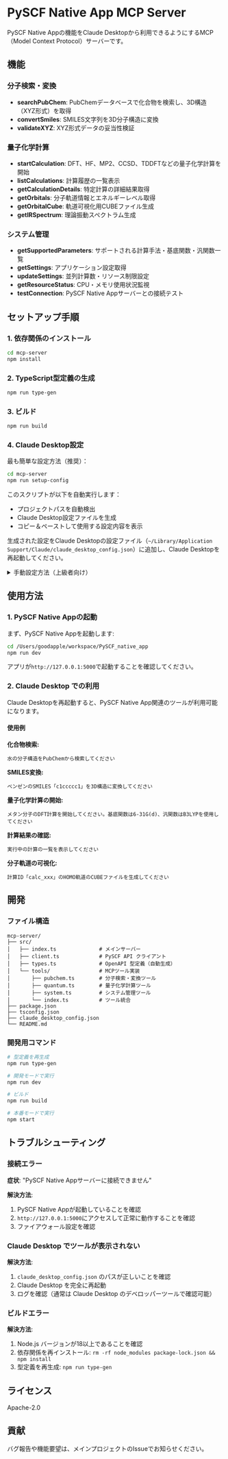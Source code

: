 # PySCF Native App MCP Server

PySCF Native Appの機能をClaude Desktopから利用できるようにするMCP（Model Context Protocol）サーバーです。

## 機能

### 分子検索・変換
- **searchPubChem**: PubChemデータベースで化合物を検索し、3D構造（XYZ形式）を取得
- **convertSmiles**: SMILES文字列を3D分子構造に変換
- **validateXYZ**: XYZ形式データの妥当性検証

### 量子化学計算
- **startCalculation**: DFT、HF、MP2、CCSD、TDDFTなどの量子化学計算を開始
- **listCalculations**: 計算履歴の一覧表示
- **getCalculationDetails**: 特定計算の詳細結果取得
- **getOrbitals**: 分子軌道情報とエネルギーレベル取得
- **getOrbitalCube**: 軌道可視化用CUBEファイル生成
- **getIRSpectrum**: 理論振動スペクトラム生成

### システム管理
- **getSupportedParameters**: サポートされる計算手法・基底関数・汎関数一覧
- **getSettings**: アプリケーション設定取得
- **updateSettings**: 並列計算数・リソース制限設定
- **getResourceStatus**: CPU・メモリ使用状況監視
- **testConnection**: PySCF Native Appサーバーとの接続テスト

## セットアップ手順

### 1. 依存関係のインストール

```bash
cd mcp-server
npm install
```

### 2. TypeScript型定義の生成

```bash
npm run type-gen
```

### 3. ビルド

```bash
npm run build
```

### 4. Claude Desktop設定

最も簡単な設定方法（推奨）：

```bash
cd mcp-server
npm run setup-config
```

このスクリプトが以下を自動実行します：
- プロジェクトパスを自動検出
- Claude Desktop設定ファイルを生成
- コピー＆ペーストして使用する設定内容を表示

生成された設定をClaude Desktopの設定ファイル（`~/Library/Application Support/Claude/claude_desktop_config.json`）に追加し、Claude Desktopを再起動してください。

<details>
<summary>手動設定方法（上級者向け）</summary>

Claude Desktopの設定ファイルに以下の形式で追加:

```json
{
  "mcpServers": {
    "pyscf-native": {
      "command": "node",
      "args": ["{{PROJECT_PATH}}/mcp-server/dist/index.js"],
      "env": {}
    }
  }
}
```

**注意**: `{{PROJECT_PATH}}`部分を実際のプロジェクトパスに置換してください。

</details>

## 使用方法

### 1. PySCF Native Appの起動

まず、PySCF Native Appを起動します:

```bash
cd /Users/goodapple/workspace/PySCF_native_app
npm run dev
```

アプリが`http://127.0.0.1:5000`で起動することを確認してください。

### 2. Claude Desktop での利用

Claude Desktopを再起動すると、PySCF Native App関連のツールが利用可能になります。

#### 使用例

**化合物検索:**
```
水の分子構造をPubChemから検索してください
```

**SMILES変換:**
```
ベンゼンのSMILES「c1ccccc1」を3D構造に変換してください
```

**量子化学計算の開始:**
```
メタン分子のDFT計算を開始してください。基底関数は6-31G(d)、汎関数はB3LYPを使用してください
```

**計算結果の確認:**
```
実行中の計算の一覧を表示してください
```

**分子軌道の可視化:**
```
計算ID「calc_xxx」のHOMO軌道のCUBEファイルを生成してください
```

## 開発

### ファイル構造

```
mcp-server/
├── src/
│   ├── index.ts              # メインサーバー
│   ├── client.ts             # PySCF API クライアント
│   ├── types.ts              # OpenAPI 型定義（自動生成）
│   └── tools/                # MCPツール実装
│       ├── pubchem.ts        # 分子検索・変換ツール
│       ├── quantum.ts        # 量子化学計算ツール
│       ├── system.ts         # システム管理ツール
│       └── index.ts          # ツール統合
├── package.json
├── tsconfig.json
├── claude_desktop_config.json
└── README.md
```

### 開発用コマンド

```bash
# 型定義を再生成
npm run type-gen

# 開発モードで実行
npm run dev

# ビルド
npm run build

# 本番モードで実行
npm start
```

## トラブルシューティング

### 接続エラー

**症状**: "PySCF Native Appサーバーに接続できません"

**解決方法**:
1. PySCF Native Appが起動していることを確認
2. `http://127.0.0.1:5000`にアクセスして正常に動作することを確認
3. ファイアウォール設定を確認

### Claude Desktop でツールが表示されない

**解決方法**:
1. `claude_desktop_config.json` のパスが正しいことを確認
2. Claude Desktop を完全に再起動
3. ログを確認（通常は Claude Desktop のデベロッパーツールで確認可能）

### ビルドエラー

**解決方法**:
1. Node.js バージョンが18以上であることを確認
2. 依存関係を再インストール: `rm -rf node_modules package-lock.json && npm install`
3. 型定義を再生成: `npm run type-gen`

## ライセンス

Apache-2.0

## 貢献

バグ報告や機能要望は、メインプロジェクトのIssueでお知らせください。
